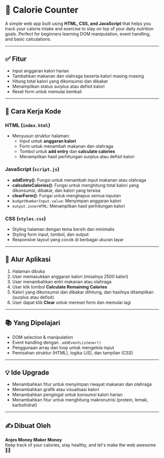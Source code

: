# 🥗 Calorie Counter

A simple web app built using **HTML, CSS, and JavaScript** that helps you track your calorie intake and exercise to stay on top of your daily nutrition goals. Perfect for beginners learning DOM manipulation, event handling, and basic calculations.

---

## ✅ Fitur

- Input anggaran kalori harian
- Tambahkan makanan dan olahraga beserta kalori masing-masing
- Hitung total kalori yang dikonsumsi dan dibakar
- Menampilkan status surplus atau defisit kalori
- Reset form untuk memulai kembali

---

## 🧠 Cara Kerja Kode

### HTML (`index.html`)
- Menyusun struktur halaman:
  - Input untuk **anggaran kalori**
  - Form untuk menambah makanan dan olahraga
  - Tombol untuk **add entry** dan **calculate calories**
  - Menampilkan hasil perhitungan surplus atau defisit kalori

### JavaScript (`script.js`)
- **addEntry()**: Fungsi untuk menambah input makanan atau olahraga
- **calculateCalories()**: Fungsi untuk menghitung total kalori yang dikonsumsi, dibakar, dan kalori yang tersisa
- **clearForm()**: Fungsi untuk menghapus semua inputan
- `budgetNumberInput.value`: Menyimpan anggaran kalori
- `output.innerHTML`: Menampilkan hasil perhitungan kalori

### CSS (`styles.css`)
- Styling halaman dengan tema bersih dan minimalis
- Styling form input, tombol, dan output
- Responsive layout yang cocok di berbagai ukuran layar

---

## 🔁 Alur Aplikasi

1. Halaman dibuka
2. User memasukkan anggaran kalori (misalnya 2500 kalori)
3. User menambahkan entri makanan atau olahraga
4. User klik tombol **Calculate Remaining Calories**
5. Kalori yang dikonsumsi dan dibakar dihitung, dan hasilnya ditampilkan (surplus atau defisit)
6. User dapat klik **Clear** untuk mereset form dan memulai lagi

---

## 📚 Yang Dipelajari

- DOM selection & manipulation
- Event handling dengan `.addEventListener()`
- Penggunaan array dan loop untuk mengelola input
- Pemisahan struktur (HTML), logika (JS), dan tampilan (CSS)

---

## 💡 Ide Upgrade

- Menambahkan fitur untuk menyimpan riwayat makanan dan olahraga
- Menambahkan grafik atau visualisasi kalori
- Menambahkan pengingat untuk konsumsi kalori harian
- Menambahkan fitur untuk menghitung makronutrisi (protein, lemak, karbohidrat)

---

## ✍️ Dibuat Oleh

**Anjes Money Maker Money**  
Keep track of your calories, stay healthy, and let's make the web awesome 💪🔥

